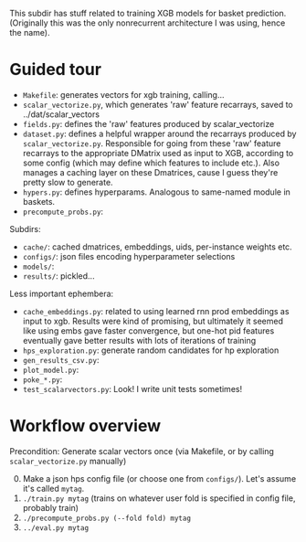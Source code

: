 This subdir has stuff related to training XGB models for basket prediction. (Originally this was the only nonrecurrent architecture I was using, hence the name).

# Guided tour

- `Makefile`: generates vectors for xgb training, calling...
- `scalar_vectorize.py`, which generates 'raw' feature recarrays, saved to ../dat/scalar_vectors
- `fields.py`: defines the 'raw' features produced by scalar_vectorize
- `dataset.py`: defines a helpful wrapper around the recarrays produced by `scalar_vectorize.py`. Responsible for going from these 'raw' feature recarrays to the appropriate DMatrix used as input to XGB, according to some config (which may define which features to include etc.). Also manages a caching layer on these Dmatrices, cause I guess they're pretty slow to generate.
- `hypers.py`: defines hyperparams. Analogous to same-named module in baskets.
- `precompute_probs.py`:

Subdirs:
- `cache/`: cached dmatrices, embeddings, uids, per-instance weights etc.
- `configs/`: json files encoding hyperparameter selections
- `models/`:
- `results/`: pickled...

Less important ephembera:
- `cache_embeddings.py`: related to using learned rnn prod embeddings as input to xgb. Results were kind of promising, but ultimately it seemed like using embs gave faster convergence, but one-hot pid features eventually gave better results with lots of iterations of training
- `hps_exploration.py`: generate random candidates for hp exploration
- `gen_results_csv.py`:
- `plot_model.py`:
- `poke_*.py`:
- `test_scalarvectors.py`: Look! I write unit tests sometimes!

# Workflow overview

Precondition: Generate scalar vectors once (via Makefile, or by calling `scalar_vectorize.py` manually)

0. Make a json hps config file (or choose one from `configs/`). Let's assume it's called `mytag`.
1. `./train.py mytag` (trains on whatever user fold is specified in config file, probably train)
2. `./precompute_probs.py (--fold fold) mytag`
3. `../eval.py mytag`
